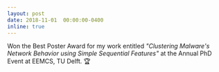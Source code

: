```yaml
---
layout: post
date: 2018-11-01  00:00:00-0400
inline: true
---
```


Won the Best Poster Award for my work entitled *"Clustering Malware's Network Behavior using Simple Sequential Features"* at the Annual PhD Event at EEMCS, TU Delft. :trophy:
